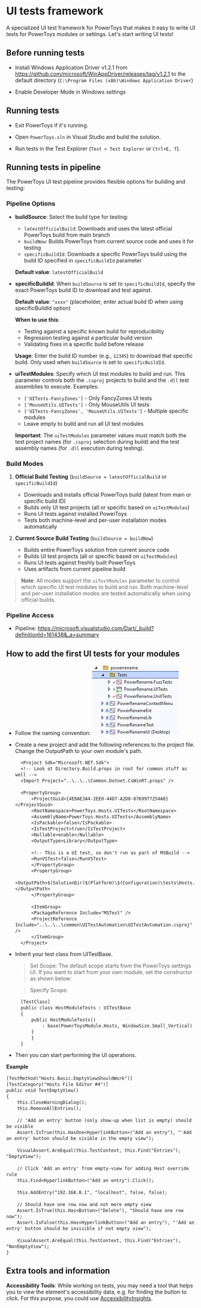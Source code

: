 # UI tests framework

 A specialized UI test framework for PowerToys that makes it easy to write UI tests for PowerToys modules or settings. Let's start writing UI tests!

## Before running tests  

- Install Windows Application Driver v1.2.1 from https://github.com/microsoft/WinAppDriver/releases/tag/v1.2.1 to the default directory (`C:\Program Files (x86)\Windows Application Driver`)

- Enable Developer Mode in Windows settings

## Running tests

- Exit PowerToys if it's running.

- Open `PowerToys.sln` in Visual Studio and build the solution.

- Run tests in the Test Explorer (`Test > Test Explorer` or `Ctrl+E, T`).

## Running tests in pipeline

The PowerToys UI test pipeline provides flexible options for building and testing:

### Pipeline Options

- **buildSource**: Select the build type for testing:
  - `latestOfficialBuild`: Downloads and uses the latest official PowerToys build from main branch
  - `buildNow`: Builds PowerToys from current source code and uses it for testing
  - `specificBuildId`: Downloads a specific PowerToys build using the build ID specified in `specificBuildId` parameter

  **Default value**: `latestOfficialBuild`

- **specificBuildId**: When `buildSource` is set to `specificBuildId`, specify the exact PowerToys build ID to download and test against.

  **Default value**: `"xxxx"` (placeholder, enter actual build ID when using specificBuildId option)
  
  **When to use this**:
  - Testing against a specific known build for reproducibility
  - Regression testing against a particular build version
  - Validating fixes in a specific build before release
  
  **Usage**: Enter the build ID number (e.g., `12345`) to download that specific build. Only used when `buildSource` is set to `specificBuildId`.

- **uiTestModules**: Specify which UI test modules to build and run. This parameter controls both the `.csproj` projects to build and the `.dll` test assemblies to execute. Examples:
  - `['UITests-FancyZones']` - Only FancyZones UI tests
  - `['MouseUtils.UITests']` - Only MouseUtils UI tests
  - `['UITests-FancyZones', 'MouseUtils.UITests']` - Multiple specific modules
  - Leave empty to build and run all UI test modules

  **Important**: The `uiTestModules` parameter values must match both the test project names (for `.csproj` selection during build) and the test assembly names (for `.dll` execution during testing).

### Build Modes

1. **Official Build Testing** (`buildSource = latestOfficialBuild` or `specificBuildId`)
   - Downloads and installs official PowerToys build (latest from main or specific build ID)
   - Builds only UI test projects (all or specific based on `uiTestModules`)
   - Runs UI tests against installed PowerToys
   - Tests both machine-level and per-user installation modes automatically

2. **Current Source Build Testing** (`buildSource = buildNow`)
   - Builds entire PowerToys solution from current source code
   - Builds UI test projects (all or specific based on `uiTestModules`)
   - Runs UI tests against freshly built PowerToys
   - Uses artifacts from current pipeline build

> **Note**: All modes support the `uiTestModules` parameter to control which specific UI test modules to build and run. Both machine-level and per-user installation modes are tested automatically when using official builds.

### Pipeline Access
- Pipeline: https://microsoft.visualstudio.com/Dart/_build?definitionId=161438&_a=summary

## How to add the first UI tests for your modules
- Follow the naming convention: ![{ModuleFolder}/Tests/{ModuleName}-{TestType(Fuzz/UI/Unit)}Tests](images/uitests/naming.png)
- Create a new project and add the following references to the project file. Change the OutputPath to your own module's path.
  ```
    <Project Sdk="Microsoft.NET.Sdk">
    <!-- Look at Directory.Build.props in root for common stuff as well -->
    <Import Project="..\..\..\Common.Dotnet.CsWinRT.props" />

    <PropertyGroup>
        <ProjectGuid>{4E0AE3A4-2EE0-44D7-A2D0-8769977254A0}</ProjectGuid>
        <RootNamespace>PowerToys.Hosts.UITests</RootNamespace>
        <AssemblyName>PowerToys.Hosts.UITests</AssemblyName>
        <IsPackable>false</IsPackable>
        <IsTestProject>true</IsTestProject>
        <Nullable>enable</Nullable>
        <OutputType>Library</OutputType>

        <!-- This is a UI test, so don't run as part of MSBuild -->
        <RunVSTest>false</RunVSTest>
        </PropertyGroup>
        <PropertyGroup>
        <OutputPath>$(SolutionDir)$(Platform)\$(Configuration)\tests\Hosts.UITests\</OutputPath>
        </PropertyGroup>

        <ItemGroup>
        <PackageReference Include="MSTest" />
        <ProjectReference Include="..\..\..\common\UITestAutomation\UITestAutomation.csproj" />
        </ItemGroup>
    </Project>

  ```
- Inherit your test class from UITestBase.
  >Set Scope: The default scope starts from the PowerToys settings UI. If you want to start from your own module, set the constructor as shown below:
  
  >Specify Scope:
  ```
    [TestClass]
    public class HostModuleTests : UITestBase
    {
        public HostModuleTests()
            : base(PowerToysModule.Hosts, WindowSize.Small_Vertical)
        {
        }
    }
  ```

- Then you can start performing the UI operations.

**Example**
```
[TestMethod("Hosts.Basic.EmptyViewShouldWork")]
[TestCategory("Hosts File Editor #4")]
public void TestEmptyView()
{
    this.CloseWarningDialog();
    this.RemoveAllEntries();

    // 'Add an entry' button (only show-up when list is empty) should be visible
    Assert.IsTrue(this.HasOne<HyperlinkButton>("Add an entry"), "'Add an entry' button should be visible in the empty view");

    VisualAssert.AreEqual(this.TestContext, this.Find("Entries"), "EmptyView");

    // Click 'Add an entry' from empty-view for adding Host override rule
    this.Find<HyperlinkButton>("Add an entry").Click();

    this.AddEntry("192.168.0.1", "localhost", false, false);

    // Should have one row now and not more empty view
    Assert.IsTrue(this.Has<Button>("Delete"), "Should have one row now");
    Assert.IsFalse(this.Has<HyperlinkButton>("Add an entry"), "'Add an entry' button should be invisible if not empty view");

    VisualAssert.AreEqual(this.TestContext, this.Find("Entries"), "NonEmptyView");
}
```

## Extra tools and information

 **Accessibility Tools**:
While working on tests, you may need a tool that helps you to view the element's accessibility data, e.g. for finding the button to click. For this purpose, you could use [AccessibilityInsights](https://accessibilityinsights.io/docs/windows/overview).
